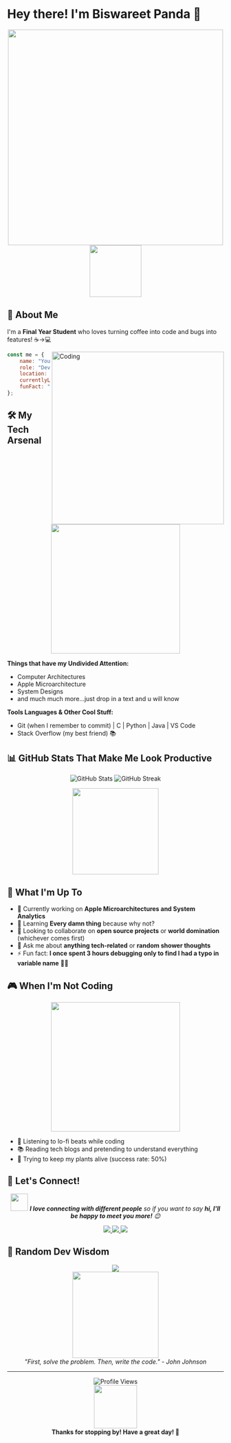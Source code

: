 # Hey there! I'm Biswareet Panda 👋

<div align="center">
  <img src="https://media.giphy.com/media/3o7abKhOpu0NwenH3O/giphy.gif" width="500px"/>
  <img src="https://media.giphy.com/media/QssGEmpkyEOhBCb7e1/giphy.gif" width="120"/>
</div>

## 🚀 About Me

I'm a **Final Year Student** who loves turning coffee into code and bugs into features! ☕→💻

<img align="right" alt="Coding" width="400" src="https://media.giphy.com/media/LaVp0AyqR5bGsC5Cbm/giphy.gif">

```javascript
const me = {
    name: "Your Name",
    role: "Developer | Problem Solver | Coffee Enthusiast",
    location: "Somewhere in the Cloud ☁️",
    currentlyLearning: ["New frameworks", "Life skills", "Guitar chords"],
    funFact: "I debug with console.log and I'm not ashamed!"
};
```

## 🛠️ My Tech Arsenal

<p align="center">
  <img src="https://media.giphy.com/media/xT9IgzoKnwFNmISR8I/giphy.gif" width="300">
</p>

**Things that have my Undivided Attention:**
- Computer Architectures
- Apple Microarchitecture
- System Designs
- and much much more...just drop in a text and u will know

**Tools Languages & Other Cool Stuff:**
- Git (when I remember to commit) | C | Python | Java | VS Code
- Stack Overflow (my best friend) 📚

## 📊 GitHub Stats That Make Me Look Productive

<div align="center">
  <img src="https://github-readme-stats.vercel.app/api?username=yourusername&show_icons=true&theme=radical" alt="GitHub Stats"/>
  <img src="https://github-readme-streak-stats.herokuapp.com/?user=yourusername&theme=radical" alt="GitHub Streak"/>
</div>

<p align="center">
  <img src="https://media.giphy.com/media/3o7qE1YN7aBOFPRw8E/giphy.gif" width="200">
</p>

## 🎯 What I'm Up To

- 🔭 Currently working on **Apple Microarchitectures and System Analytics**
- 🌱 Learning **Every damn thing** because why not?
- 👯 Looking to collaborate on **open source projects** or **world domination** (whichever comes first)
- 💬 Ask me about **anything tech-related** or **random shower thoughts**
- ⚡ Fun fact: **I once spent 3 hours debugging only to find I had a typo in variable name** 🤦‍♂️

## 🎮 When I'm Not Coding

<div align="center">
  <img src="https://media.giphy.com/media/5ntdy5Ban1dIY/giphy.gif" width="300">
</div>

- 🎵 Listening to lo-fi beats while coding
- 📚 Reading tech blogs and pretending to understand everything
- 🌱 Trying to keep my plants alive (success rate: 50%)

## 🤝 Let's Connect!

<p align="center">
  <img src="https://media.giphy.com/media/LnQjpWaON8nhr21vNW/giphy.gif" width="40"> 
  <em><b>I love connecting with different people</b> so if you want to say <b>hi, I'll be happy to meet you more!</b> 😊</em>
</p>

<p align="center">
  <a href="mailto:biswa.gunu2003@gmail.com">
    <img src="https://img.shields.io/badge/Email-D14836?style=for-the-badge&logo=gmail&logoColor=white"/>
  </a>
  <a href="https://linkedin.com/in/brpanda">
    <img src="https://img.shields.io/badge/LinkedIn-0077B5?style=for-the-badge&logo=linkedin&logoColor=white"/>
  </a>
  <a href="https://x.com/PandaBiswareet">
    <img src="https://img.shields.io/badge/X-000000?style=for-the-badge&logo=x&logoColor=white"/>
  </a>
</p>

## 💭 Random Dev Wisdom

<div align="center">
  <img src="https://readme-quotes-api.herokuapp.com/quote?theme=radical&animation=grow_out_in&layout=default&font=Redressed"/>
</div>

<div align="center">
  <img src="https://media.giphy.com/media/Ln7PKehZ9A6IeR9CIr/giphy.gif" width="200">
  <br/>
  <em>"First, solve the problem. Then, write the code." - John Johnson</em>
</div>

---

<div align="center">
  <img src="https://komarev.com/ghpvc/?username=brpanda&label=Profile%20views&color=0e75b6&style=flat" alt="Profile Views"/>
  <br/>
  <img src="https://media.giphy.com/media/W1xb8a7RNWv2nLPzqn/giphy.gif" width="100">
  <br/>
  <b>Thanks for stopping by! Have a great day! 🌟</b>
</div>
